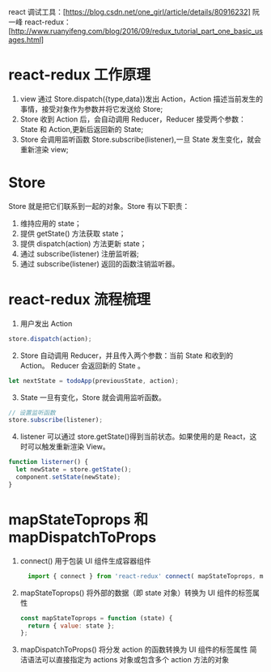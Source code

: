 react 调试工具：[https://blog.csdn.net/one_girl/article/details/80916232]
阮一峰 react-redux：[http://www.ruanyifeng.com/blog/2016/09/redux_tutorial_part_one_basic_usages.html]

# react-redux 工作原理

1. view 通过 Store.dispatch({type,data})发出 Action，Action 描述当前发生的事情，接受对象作为参数并将它发送给 Store;
2. Store 收到 Action 后，会自动调用 Reducer，Reducer 接受两个参数： State 和 Action,更新后返回新的 State;
3. Store 会调用监听函数 Store.subscribe(listener),一旦 State 发生变化，就会重新渲染 view;

# Store

Store 就是把它们联系到一起的对象。Store 有以下职责：

1. 维持应用的 state；
2. 提供 getState() 方法获取 state；
3. 提供 dispatch(action) 方法更新 state；
4. 通过 subscribe(listener) 注册监听器;
5. 通过 subscribe(listener) 返回的函数注销监听器。

# react-redux 流程梳理

1. 用户发出 Action

```javascript
store.dispatch(action);
```

2. Store 自动调用 Reducer，并且传入两个参数：当前 State 和收到的 Action。 Reducer 会返回新的 State 。

```javascript
let nextState = todoApp(previousState, action);
```

3. State 一旦有变化，Store 就会调用监听函数。

```javascript
// 设置监听函数
store.subscribe(listener);
```

4. listener 可以通过 store.getState()得到当前状态。如果使用的是 React，这时可以触发重新渲染 View。

```javascript
function listerner() {
  let newState = store.getState();
  component.setState(newState);
}
```

# mapStateToprops 和 mapDispatchToProps

1. connect() 用于包装 UI 组件生成容器组件

   ```javascript
     import { connect } from 'react-redux' connect( mapStateToprops, mapDispatchToProps)(Counter)
   ```

2. mapStateToprops() 将外部的数据（即 state 对象）转换为 UI 组件的标签属性

   ```javascript
   const mapStateToprops = function (state) {
     return { value: state };
   };
   ```

3. mapDispatchToProps()
   将分发 action 的函数转换为 UI 组件的标签属性 简洁语法可以直接指定为 actions 对象或包含多个 action 方法的对象

